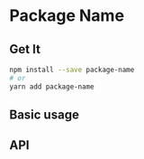 # Package Name

## Get It
```sh
npm install --save package-name
# or
yarn add package-name
```

## Basic usage

## API
